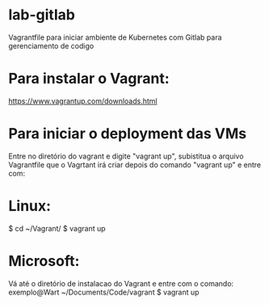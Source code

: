 # lab-gitlab
Vagrantfile para iniciar ambiente de Kubernetes com Gitlab para gerenciamento de codigo

# Para instalar o Vagrant:
https://www.vagrantup.com/downloads.html

# Para iniciar o deployment das VMs
Entre no diretório do vagrant e digite "vagrant up", subistitua o arquivo Vagrantfile que o Vagrtant irá criar depois do comando "vagrant up" e entre com:

# Linux:
$ cd ~/Vagrant/
$ vagrant up

# Microsoft:
Vá até o diretório de instalacao do Vagrant e entre com o comando:
exemplo@Wart ~/Documents/Code/vagrant $ vagrant up
